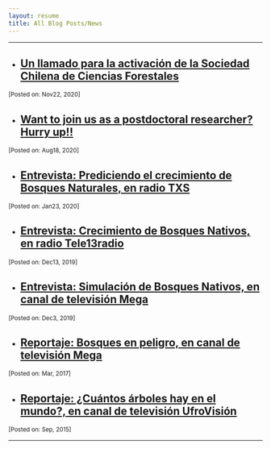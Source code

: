 ```yaml
---
layout: resume
title: All Blog Posts/News
---
```


---
* ## [Un llamado para la activación de la Sociedad Chilena de Ciencias Forestales](/news/2020-11-22paperSocifor.md) 
<sub>                                               [Posted on: Nov22, 2020]</sub>


* ## [Want to join us as a postdoctoral researcher? Hurry up!!](/news/2020-08-18-postDoc.md) 
<sub>                                                                 [Posted on: Aug18, 2020]</sub>


* ## [Entrevista: Prediciendo el crecimiento de Bosques Naturales, en radio TXS](/news/2020-01-23txsRadio.md)
<sub>                                                                 [Posted on: Jan23, 2020]</sub>

* ## [Entrevista: Crecimiento de Bosques Nativos, en radio Tele13radio](/news/2019-12-13tele13radio.md)
<sub>                                                                 [Posted on: Dec13, 2019]</sub>

* ## [Entrevista: Simulación de Bosques Nativos, en canal de televisión Mega](/news/2019-12-4megaSimBnativo.md)
<sub>                                                                 [Posted on: Dec3, 2019]</sub>


* ## [Reportaje: Bosques en peligro, en canal de televisión Mega](/news/2017-03-10-mega.md)
<sub>                                                                 [Posted on: Mar, 2017]</sub>

* ## [Reportaje: ¿Cuántos árboles hay en el mundo?, en canal de televisión UfroVisión](/news/2015-09-17arbolesMundo.md)
<sub>                                                                 [Posted on: Sep, 2015]</sub>

---
